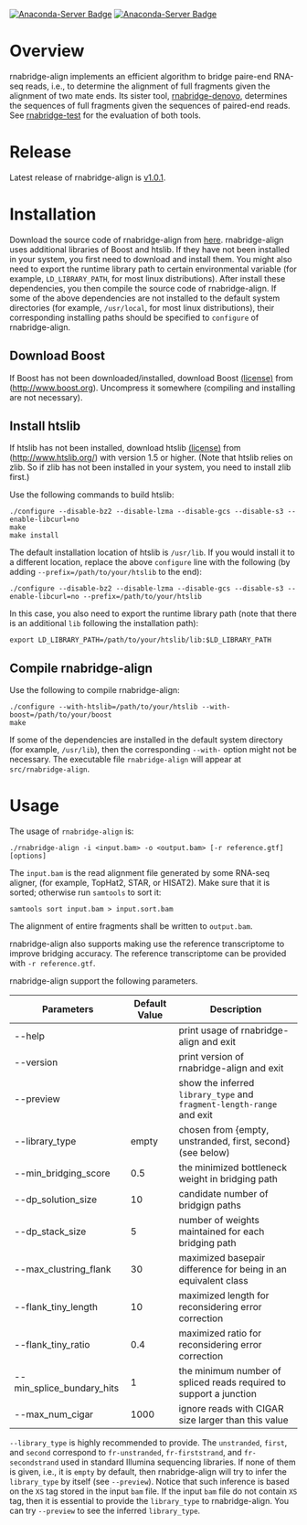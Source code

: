[![Anaconda-Server Badge](https://anaconda.org/bioconda/rnabridge-align/badges/installer/conda.svg)](https://conda.anaconda.org/bioconda)
[![Anaconda-Server Badge](https://anaconda.org/bioconda/rnabridge-align/badges/downloads.svg)](https://anaconda.org/bioconda/rnabridge-align)

# Overview
rnabridge-align implements an efficient algorithm to bridge paire-end RNA-seq reads, i.e.,
to determine the alignment of full fragments given the alignment of two mate ends.
Its sister tool, [rnabridge-denovo](https://github.com/Shao-Group/rnabridge-denovo), 
determines the sequences of full fragments given the sequences of paired-end reads.
See [rnabridge-test](https://github.com/Shao-Group/rnabridge-test) for the evaluation of both tools.

# Release
Latest release of rnabridge-align is [v1.0.1](https://github.com/Shao-Group/rnabridge-align/releases/tag/v1.0.1).

# Installation
Download the source code of rnabridge-align from
[here](https://github.com/Shao-Group/rnabridge-align/releases/download/v1.0.1/rnabridge-align-1.0.1.tar.gz).
rnabridge-align uses additional libraries of Boost and htslib. 
If they have not been installed in your system, you first
need to download and install them. You might also need to
export the runtime library path to certain environmental
variable (for example, `LD_LIBRARY_PATH`, for most linux distributions).
After install these dependencies, you then compile the source code of rnabridge-align.
If some of the above dependencies are not installed to the default system 
directories (for example, `/usr/local`, for most linux distributions),
their corresponding installing paths should be specified to `configure` of rnabridge-align.

## Download Boost
If Boost has not been downloaded/installed, download Boost
[(license)](http://www.boost.org/LICENSE_1_0.txt) from (http://www.boost.org).
Uncompress it somewhere (compiling and installing are not necessary).

## Install htslib
If htslib has not been installed, download htslib 
[(license)](https://github.com/samtools/htslib/blob/develop/LICENSE)
from (http://www.htslib.org/) with version 1.5 or higher.
(Note that htslib relies on zlib. So if zlib has not been installed in your system,
you need to install zlib first.) 

Use the following commands to build htslib:
```
./configure --disable-bz2 --disable-lzma --disable-gcs --disable-s3 --enable-libcurl=no
make
make install
```
The default installation location of htslib is `/usr/lib`.
If you would install it to a different location, replace the above `configure` line with
the following (by adding `--prefix=/path/to/your/htslib` to the end):
```
./configure --disable-bz2 --disable-lzma --disable-gcs --disable-s3 --enable-libcurl=no --prefix=/path/to/your/htslib
```
In this case, you also need to export the runtime library path (note that there
is an additional `lib` following the installation path):
```
export LD_LIBRARY_PATH=/path/to/your/htslib/lib:$LD_LIBRARY_PATH
```

## Compile rnabridge-align

Use the following to compile rnabridge-align:
```
./configure --with-htslib=/path/to/your/htslib --with-boost=/path/to/your/boost
make
```

If some of the dependencies are installed in the default system directory (for example, `/usr/lib`),
then the corresponding `--with-` option might not be necessary.
The executable file `rnabridge-align` will appear at `src/rnabridge-align`.


# Usage

The usage of `rnabridge-align` is:
```
./rnabridge-align -i <input.bam> -o <output.bam> [-r reference.gtf] [options]
```

The `input.bam` is the read alignment file generated by some RNA-seq aligner, (for example, TopHat2, STAR, or HISAT2).
Make sure that it is sorted; otherwise run `samtools` to sort it:
```
samtools sort input.bam > input.sort.bam
```

The alignment of entire fragments shall be written to `output.bam`.

rnabridge-align also supports making use the reference transcriptome to improve bridging accuracy.
The reference transcriptome can be provided with `-r reference.gtf`.

rnabridge-align support the following parameters. 

 Parameters | Default Value | Description
 ------------------------- | ------------- | ----------
 --help  | | print usage of rnabridge-align and exit
 --version | | print version of rnabridge-align and exit
 --preview | | show the inferred `library_type` and `fragment-length-range` and exit
 --library_type               | empty | chosen from {empty, unstranded, first, second} (see below)
 --min_bridging_score | 0.5 | the minimized bottleneck weight in bridging path 
 --dp_solution_size | 10 | candidate number of bridgign paths
 --dp_stack_size | 5 | number of weights maintained for each bridging path
 --max_clustring_flank | 30 | maximized basepair difference for being in an equivalent class
 --flank_tiny_length | 10 | maximized length for reconsidering error correction
 --flank_tiny_ratio | 0.4 | maximized ratio for reconsidering error correction
 --min_splice_bundary_hits    | 1 | the minimum number of spliced reads required to support a junction
 --max_num_cigar              | 1000 | ignore reads with CIGAR size larger than this value

`--library_type` is highly recommended to provide. The `unstranded`, `first`, and `second`
correspond to `fr-unstranded`, `fr-firststrand`, and `fr-secondstrand` used in standard Illumina
sequencing libraries. If none of them is given, i.e., it is `empty` by default, then rnabridge-align
will try to infer the `library_type` by itself (see `--preview`). Notice that such inference is based
on the `XS` tag stored in the input `bam` file. If the input `bam` file do not contain `XS` tag,
then it is essential to provide the `library_type` to rnabridge-align. You can try `--preview` to see
the inferred `library_type`.

